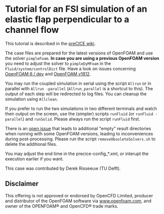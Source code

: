 # Tutorial for an FSI simulation of an elastic flap perpendicular to a channel flow

This tutorial is described in the [preCICE wiki](https://github.com/precice/precice/wiki/Tutorial-for-FSI-with-OpenFOAM-and-CalculiX).

The case files are prepared for the latest versions of OpenFOAM and use the solver `pimpleFoam`. **In case you are using a previous OpenFOAM version** you need to adjust the solver to `pimpleDyMFoam` in the `Fluid/system/controlDict` file. Have a look on issues concerning [OpenFOAM 6 / dev](https://github.com/precice/openfoam-adapter/issues/21) and [OpenFOAM v1812](https://github.com/precice/openfoam-adapter/issues/59).

You may run the coupled simulation in serial using the script `Allrun` or in parallel with `Allrun -parallel` (`Allrun_parallel` is a shortcut to this). The output of each step will be redirected to log files. You can cleanup the simulation using `Allclean`.

If you prefer to run the two simulations in two different terminals and watch their output on the screen, use the (simpler) scripts `runFluid` (or `runFluid -parallel`) and `runSolid`. Please always run the script `runFluid` first.

There is an [open issue](https://github.com/precice/openfoam-adapter/issues/26) that leads to additional "empty" result directories when running with some OpenFOAM versions, leading to inconveniences during post-processing. Please run the script `removeObsoleteSolvers.sh` to delete the additional files.

You may adjust the end time in the precice-config_*.xml, or interupt the execution earlier if you want.

This case was contributed by Derek Risseeuw (TU Delft).

## Disclaimer

This offering is not approved or endorsed by OpenCFD Limited, producer and distributor of the OpenFOAM software via www.openfoam.com, and owner of the OPENFOAM® and OpenCFD® trade marks.